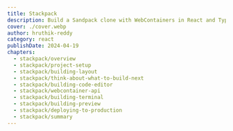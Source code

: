 ```yaml
---
title: Stackpack
description: Build a Sandpack clone with WebContainers in React and TypeScript.
cover: ./cover.webp
author: hruthik-reddy
category: react
publishDate: 2024-04-19
chapters:
  - stackpack/overview
  - stackpack/project-setup
  - stackpack/building-layout
  - stackpack/think-about-what-to-build-next
  - stackpack/building-code-editor
  - stackpack/webcontainer-api
  - stackpack/building-terminal
  - stackpack/building-preview
  - stackpack/deploying-to-production
  - stackpack/summary
---
```

